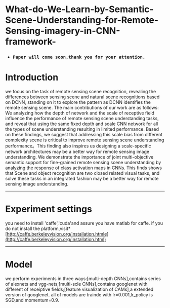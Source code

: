 # What-do-We-Learn-by-Semantic-Scene-Understanding-for-Remote-Sensing-imagery-in-CNN-framework-

* ### `Paper will come soon,thank you for your attention.`

Introduction
===
 we focus on the task of remote sensing scene recognition, revealing the differences between sensing scene and natural scene recognitions based on DCNN, standing on it to explore the pattern as DCNN identifies the remote sensing scene. The main contributions of our work are as follows:
	We analyzing how the depth of network and the scale of receptive field influence the performance of remote sensing scene understanding tasks, and reveal that using the same fixed depth and scale CNN network for all the types of scene understanding resulting in limited performance. Based on these findings, we suggest that addressing this scale bias from different complexity scene is critical to improve remote sensing scene understanding performance。This finding also inspires us designing a scale-specific network architectures may be a better way for remote sensing image understanding.
 We demonstrate the importance of joint multi-objective semantic support for fine-grained remote sensing scene understanding by analyzing the response of class activation maps in CNNs. This finds shows that Scene and object recognition are two closed related visual tasks, and solve these tasks in an integrated fashion may be a better way for remote sensing image understanding.
 
----
Experiment settings
====
 you need to install 'caffe','cuda'and assure you have matlab for caffe.
 if you do not install the platform,visit* [http://caffe.berkeleyvision.org/installation.htmle](http://caffe.berkeleyvision.org/installation.html)
 
----
Model
====
 we perform experiments in three ways:[multi-depth CNNs],contains series of alexnets and vgg-nets;[multi-scle CNNs],contains googlenet with different of receiptive fields;[feature visualization of CAMs],a extended version of googlenet.
 all of models are trainde with lr=0.001,lr_policy is SGD,and momentum=0.9.
 
